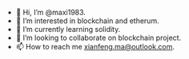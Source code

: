 - 👋 Hi, I’m @maxi1983.
- 👀 I’m interested in blockchain and etherum.
- 🌱 I’m currently learning solidity.
- 💞️ I’m looking to collaborate on blockchain project.
- 📫 How to reach me xianfeng.ma@outlook.com.

<!---
maxi1983/maxi1983 is a ✨ special ✨ repository because its `README.md` (this file) appears on your GitHub profile.
You can click the Preview link to take a look at your changes.
--->
